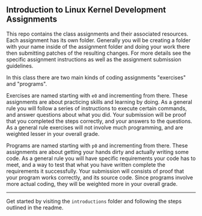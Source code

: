## Introduction to Linux Kernel Development Assignments

This repo contains the class assignments and their associated resources.
Each assignment has its own folder. Generally you will be creating a folder
with your name inside of the assignment folder and doing your work there
then submitting patches of the resulting changes. For more details see the
specific assignment instructions as well as the assignment submission guidelines.

In this class there are two main kinds of coding assignments "exercises"
and "programs".

Exercises are named starting with `e0` and incrementing from there. These assignments
are about practicing skills and learning by doing. As a general rule you will
follow a series of instructions to execute certain commands, and answer questions
about what you did. Your submission will be proof that you completed the steps
correctly, and your answers to the questions. As a general rule exercises will
not involve much programming, and are weighted lesser in your overall grade.

Programs are named starting with `p0` and incrementing from there. These assignments
are about getting your hands dirty and actually writing some code. As a general rule
you will have specific requirements your code has to meet, and a way to test that
what you have written complete the requirements it successfully. Your submission
will consists of proof that your program works correctly, and its source code.
Since programs involve more actual coding, they will be weighted more in your overall grade.

---

Get started by visiting the `introductions` folder and following the steps outlined in the readme.
